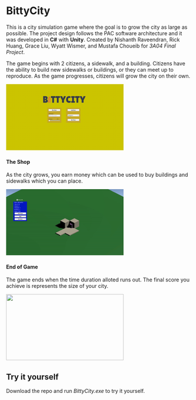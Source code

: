 # BittyCity

This is a city simulation game where the goal is to grow the city as large as possible. The project design follows the PAC software architecture and it was developed in **C#** with **Unity**. Created by Nishanth Raveendran, Rick Huang, Grace Liu, Wyatt Wismer, and Mustafa Choueib for *3A04 Final Project*.

The game begins with 2 citizens, a sidewalk, and a building. Citizens have the ability to build new sidewalks or buildings, or they can meet up to reproduce. As the game progresses, citizens will grow the city on their own.

<img src="https://github.com/NishanthRaveendran/BittyCity/blob/master/Assets/first.gif" width="320" height="180">

#### The Shop
As the city grows, you earn money which can be used to buy buildings and sidewalks which you can place. 

<img src="https://github.com/NishanthRaveendran/BittyCity/blob/master/Assets/mid.gif" width="320" height="180">


#### End of Game
The game ends when the time duration alloted runs out. The final score you achieve is represents the size of your city. 

<img src="https://github.com/NishanthRaveendran/BittyCity/blob/master/Assets/last.gif" width="320" height="180">

## Try it yourself
Download the repo and run *BittyCity.exe* to try it yourself. 
